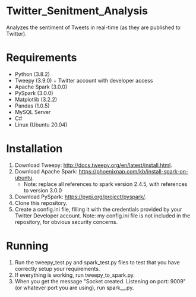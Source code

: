 # Twitter_Senitment_Analysis
Analyzes the sentiment of Tweets in real-time (as they are published to Twitter).

# Requirements
 - Python (3.8.2)
 - Tweepy (3.9.0) + Twitter account with developer access
 - Apache Spark (3.0.0)
 - PySpark (3.0.0)
 - Matplotlib (3.2.2)
 - Pandas (1.0.5) 
 - MySQL Server
 - C#
 - Linux (Ubuntu 20.04)


# Installation
1. Download Tweepy: http://docs.tweepy.org/en/latest/install.html.
2. Download Apache Spark: https://phoenixnap.com/kb/install-spark-on-ubuntu.
    - Note: replace all references to spark version 2.4.5, with references to version 3.0.0
3. Download PySpark: https://pypi.org/project/pyspark/.
4. Clone this repository.
5. Create a config.ini file, filling it with the credentials provided by your Twitter Developer account. Note: my config.ini file is not included in the repository, for obvious security concerns.

# Running
1. Run the tweepy_test.py and spark_test.py files to test that you have correctly setup your requirements.
2. If everything is working, run tweepy_to_spark.py.
3. When you get the message "Socket created. Listening on port: 9009" (or whatever port you are using), run spark__.py.
